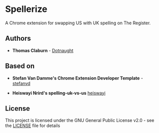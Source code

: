 # Spellerize

A Chrome extension for swapping US with UK spelling on The Register.

## Authors

- **Thomas Claburn** - [Dotnaught](https://github.com/Dotnaught)

## Based on 

- **Stefan Van Damme's Chrome Extension Developer Template** - [stefanvd](https://github.com/stefanvd/browser-extension-starter-template/)

- **Heiswayi Nrird's spelling-uk-vs-us** [heiswayi
](https://github.com/heiswayi/spelling-uk-vs-us/)

## License

This project is licensed under the GNU General Public
License v2.0 - see the [LICENSE](LICENSE) file for details
